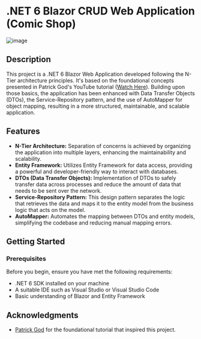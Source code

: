 # .NET 6 Blazor CRUD Web Application (Comic Shop)

![image](https://github.com/FernMiran/BlazorFullStack_ComicCRUD/assets/131997335/58e701b3-936d-4a60-97bc-93cd8a99ebe9)

## Description

This project is a .NET 6 Blazor Web Application developed following the N-Tier architecture principles. It's based on the foundational concepts presented in Patrick God's YouTube tutorial ([Watch Here](https://www.youtube.com/watch?v=K_P-qJj_8Bg)). Building upon those basics, the application has been enhanced with Data Transfer Objects (DTOs), the Service-Repository pattern, and the use of AutoMapper for object mapping, resulting in a more structured, maintainable, and scalable application.

## Features

- **N-Tier Architecture:** Separation of concerns is achieved by organizing the application into multiple layers, enhancing the maintainability and scalability.
- **Entity Framework:** Utilizes Entity Framework for data access, providing a powerful and developer-friendly way to interact with databases.
- **DTOs (Data Transfer Objects):** Implementation of DTOs to safely transfer data across processes and reduce the amount of data that needs to be sent over the network.
- **Service-Repository Pattern:** This design pattern separates the logic that retrieves the data and maps it to the entity model from the business logic that acts on the model.
- **AutoMapper:** Automates the mapping between DTOs and entity models, simplifying the codebase and reducing manual mapping errors.

## Getting Started

### Prerequisites

Before you begin, ensure you have met the following requirements:
- .NET 6 SDK installed on your machine
- A suitable IDE such as Visual Studio or Visual Studio Code
- Basic understanding of Blazor and Entity Framework

## Acknowledgments

- [Patrick God](https://www.youtube.com/watch?v=K_P-qJj_8Bg) for the foundational tutorial that inspired this project.
